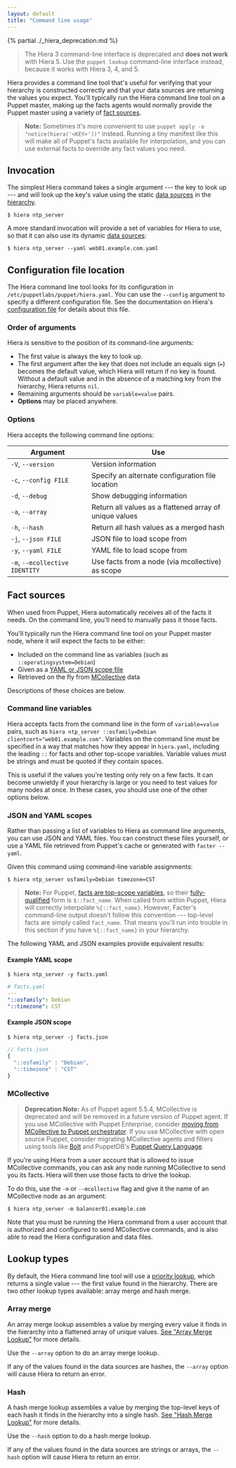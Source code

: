 ```yaml
---
layout: default
title: "Command line usage"
---
```


[priority_lookup]: ./lookup_types.html#priority-default
[hash_lookup]: ./lookup_types.html#hash-merge
[array_lookup]: ./lookup_types.html#array-merge

{% partial ./_hiera_deprecation.md %}
>
> The Hiera 3 command-line interface is deprecated and **does not work** with Hiera 5. Use the `puppet lookup` command-line interface instead, because it works with Hiera 3, 4, and 5.

Hiera provides a command line tool that's useful for verifying that your hierarchy is constructed correctly and that your data sources are returning the values you expect. You'll typically run the Hiera command line tool on a Puppet master, making up the facts agents would normally provide the Puppet master using a variety of [fact sources](#fact-sources).

> **Note:** Sometimes it's more convenient to use `puppet apply -e "notice(hiera('<KEY>'))"` instead. Running a tiny manifest like this will make all of Puppet's facts available for interpolation, and you can use external facts to override any fact values you need.

## Invocation

The simplest Hiera command takes a single argument --- the key to look up --- and will look up the key's value using the static [data sources](./data_sources.html) in the [hierarchy](./hierarchy.html).

```
$ hiera ntp_server
```

A more standard invocation will provide a set of variables for Hiera to use, so that it can also use its dynamic [data sources](./data_sources.html):

```
$ hiera ntp_server --yaml web01.example.com.yaml
```

## Configuration file location

The Hiera command line tool looks for its configuration in `/etc/puppetlabs/puppet/hiera.yaml`. You can use the `--config` argument to specify a different configuration file. See the documentation on Hiera's [configuration file](./configuring.html#location) for details about this file.

### Order of arguments

Hiera is sensitive to the position of its command-line arguments:

-   The first value is always the key to look up.
-   The first argument after the key that does not include an equals sign (`=`) becomes the default value, which Hiera will return if no key is found. Without a default value and in the absence of a matching key from the hierarchy, Hiera returns `nil`.
-   Remaining arguments should be `variable=value` pairs.
-   **Options** may be placed anywhere.

### Options

Hiera accepts the following command line options:

Argument                              | Use
--------------------------------------|----------------------------------------------------
`-V`, `--version`                     | Version information
`-c`, `--config FILE`                 | Specify an alternate configuration file location
`-d`, `--debug`                       | Show debugging information
`-a`, `--array`                       | Return all values as a flattened array of unique values
`-h`, `--hash`                        | Return all hash values as a merged hash
`-j`, `--json FILE`                   | JSON file to load scope from
`-y`, `--yaml FILE`                   | YAML file to load scope from
`-m`, `--mcollective IDENTITY`        | Use facts from a node (via mcollective) as scope

## Fact sources

When used from Puppet, Hiera automatically receives all of the facts it needs. On the command line, you'll need to manually pass it those facts.

You'll typically run the Hiera command line tool on your Puppet master node, where it will expect the facts to be either:

-   Included on the command line as variables (such as `::operatingsystem=Debian`)
-   Given as a [YAML or JSON scope file](#json-and-yaml-scopes)
-   Retrieved on the fly from [MCollective](#mcollective) data

Descriptions of these choices are below.

### Command line variables

Hiera accepts facts from the command line in the form of `variable=value` pairs, such as `hiera ntp_server ::osfamily=Debian clientcert="web01.example.com"`. Variables on the command line must be specified in a way that matches how they appear in `hiera.yaml`, including the leading `::` for facts and other top-scope variables. Variable values must be strings and must be quoted if they contain spaces.

This is useful if the values you're testing only rely on a few facts. It can become unwieldy if your hierarchy is large or you need to test values for many nodes at once. In these cases, you should use one of the other options below.

### JSON and YAML scopes

Rather than passing a list of variables to Hiera as command line arguments, you can use JSON and YAML files. You can construct these files yourself, or use a YAML file retrieved from Puppet's cache or generated with `facter --yaml`.

Given this command using command-line variable assignments:

```
$ hiera ntp_server osfamily=Debian timezone=CST
```

> **Note:** For Puppet, [facts are top-scope variables](/puppet/latest/reference/lang_variables.html#facts-and-built-in-variables), so their [fully-qualified](/puppet/latest/reference/lang_scope.html#accessing-out-of-scope-variables) form is `$::fact_name`. When called from within Puppet, Hiera will correctly interpolate `%{::fact_name}`. However, Facter's command-line output doesn't follow this convention --- top-level facts are simply called `fact_name`. That means you'll run into trouble in this section if you have `%{::fact_name}` in your hierarchy.

The following YAML and JSON examples provide equivalent results:

#### Example YAML scope

`$ hiera ntp_server -y facts.yaml`

``` yaml
# facts.yaml
---
"::osfamily": Debian
"::timezone": CST
```

#### Example JSON scope

`$ hiera ntp_server -j facts.json`

``` javascript
// facts.json
{
  "::osfamily" : "Debian",
  "::timezone" : "CST"
}
```

### MCollective

> **Deprecation Note:** As of Puppet agent 5.5.4, MCollective is deprecated and will be removed in a future version of Puppet agent. If you use MCollective with Puppet Enterprise, consider [moving from MCollective to Puppet orchestrator](/docs/pe/2018.1/migrating_from_mcollective_to_orchestrator.html). If you use MCollective with open source Puppet, consider migrating MCollective agents and filters using tools like [Bolt](/docs/bolt/) and PuppetDB's [Puppet Query Language](/docs/puppetdb/latest/api/query/tutorial-pql.html).

If you're using Hiera from a user account that is allowed to issue MCollective commands, you can ask any node running MCollective to send you its facts. Hiera will then use those facts to drive the lookup.

To do this, use the `-m` or `--mcollective` flag and give it the name of an MCollective node as an argument:

```
$ hiera ntp_server -m balancer01.example.com
```

Note that you must be running the Hiera command from a user account that is authorized and configured to send MCollective commands, and is also able to read the Hiera configuration and data files.

## Lookup types

By default, the Hiera command line tool will use a [priority lookup][priority_lookup], which returns a single value --- the first value found in the hierarchy. There are two other lookup types available: array merge and hash merge.

### Array merge

An array merge lookup assembles a value by merging every value it finds in the hierarchy into a flattened array of unique values. [See "Array Merge Lookup"][array_lookup] for more details.

Use the `--array` option to do an array merge lookup.

If any of the values found in the data sources are hashes, the `--array` option will cause Hiera to return an error.

### Hash

A hash merge lookup assembles a value by merging the top-level keys of each hash it finds in the hierarchy into a single hash. [See "Hash Merge Lookup"][hash_lookup] for more details.

Use the `--hash` option to do a hash merge lookup.

If any of the values found in the data sources are strings or arrays, the `--hash` option will cause Hiera to return an error.
